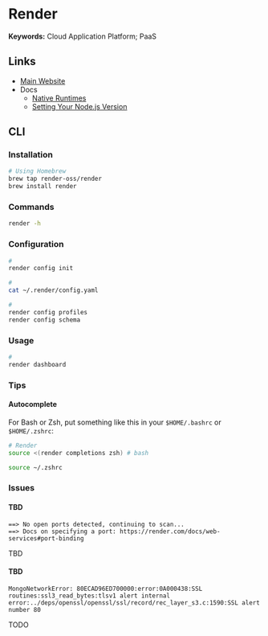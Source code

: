 # Render

<!--
https://github.com/acao/trpc-example-sse-craft/blob/main/render.yaml
-->

**Keywords:** Cloud Application Platform; PaaS

## Links

- [Main Website](https://render.com)
- Docs
  - [Native Runtimes](https://docs.render.com/native-runtimes)
  - [Setting Your Node.js Version](https://docs.render.com/node-version)

## CLI

### Installation

```sh
# Using Homebrew
brew tap render-oss/render
brew install render
```

### Commands

```sh
render -h
```

### Configuration

```sh
#
render config init

#
cat ~/.render/config.yaml

#
render config profiles
render config schema
```

### Usage

```sh
#
render dashboard
```

### Tips

#### Autocomplete

For Bash or Zsh, put something like this in your `$HOME/.bashrc` or `$HOME/.zshrc`:

```sh
# Render
source <(render completions zsh) # bash
```

```sh
source ~/.zshrc
```

### Issues

#### TBD

```log
==> No open ports detected, continuing to scan...
==> Docs on specifying a port: https://render.com/docs/web-services#port-binding
```

TBD

#### TBD

```log
MongoNetworkError: 80ECAD96ED700000:error:0A000438:SSL routines:ssl3_read_bytes:tlsv1 alert internal error:../deps/openssl/openssl/ssl/record/rec_layer_s3.c:1590:SSL alert number 80
```

<!--
ERR_SSL_TLSV1_ALERT_INTERNAL_ERROR

https://medium.com/@pratikpatel17791/how-to-solve-reason-tlsv1-alert-internal-error-code-err-ssl-tlsv1-alert-internal-error-715f3c03c11f
https://stackoverflow.com/questions/78449285/getting-an-error-while-uploading-my-code-over-render-com
-->

<!--
Network Access
IP Access List
Edit
Allow Access From Anywhere
-->

TODO
